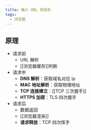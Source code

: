 ```yaml
---
title: 输入 URL 并回车
tags:
  - 浏览器
---
```

## 原理

- 请求前
	- URL 解析
	- [[浏览器缓存]]判断
- 请求中
	- **DNS 解析**：获取域名对应 ip
	- **MAC 地址解析**：获取物理地址
	- **TCP 连接建立**：[[TCP 三次握手]]
	- **HTTPS 加密**：TLS 四次握手
- 请求后
	- 数据返回
	- [[浏览器渲染]]
	- **请求释放**：TCP 四次挥手